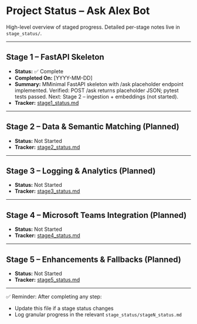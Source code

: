 # Project Status – Ask Alex Bot

High-level overview of staged progress. Detailed per-stage notes live in `stage_status/`.

---

## Stage 1 – FastAPI Skeleton

- **Status:** ✅ Complete
- **Completed On:** [YYYY-MM-DD]
- **Summary:** MMinimal FastAPI skeleton with /ask placeholder endpoint implemented.
  Verified: POST /ask returns placeholder JSON; pytest tests passed.
  Next: Stage 2 – ingestion + embeddings (not started).
- **Tracker:** [stage1_status.md](stage_status/stage1_status.md)

---

## Stage 2 – Data & Semantic Matching (Planned)

- **Status:** Not Started
- **Tracker:** [stage2_status.md](stage_status/stage2_status.md)

---

## Stage 3 – Logging & Analytics (Planned)

- **Status:** Not Started
- **Tracker:** [stage3_status.md](stage_status/stage3_status.md)

---

## Stage 4 – Microsoft Teams Integration (Planned)

- **Status:** Not Started
- **Tracker:** [stage4_status.md](stage_status/stage4_status.md)

---

## Stage 5 – Enhancements & Fallbacks (Planned)

- **Status:** Not Started
- **Tracker:** [stage5_status.md](stage_status/stage5_status.md)

---

✅ Reminder: After completing any step:

- Update this file if a stage status changes
- Log granular progress in the relevant `stage_status/stageN_status.md`
